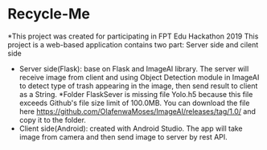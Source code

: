 # Recycle-Me
*This project was created for participating in FPT Edu Hackathon 2019
This project is a web-based application contains two part: Server side and cilent side
- Server side(Flask): base on Flask and ImageAI library. The server will receive image from client and using Object Detection module in ImageAI to detect type of trash appearing in the image, then send result to client as a String.
  *Folder FlaskSever is missing file Yolo.h5 because this file exceeds Github's file size limit of 100.0MB. You can download the file here https://github.com/OlafenwaMoses/ImageAI/releases/tag/1.0/ and copy it to the folder.
- Client side(Android): created with Android Studio. The app will take image from camera and then send image to server by rest API.

